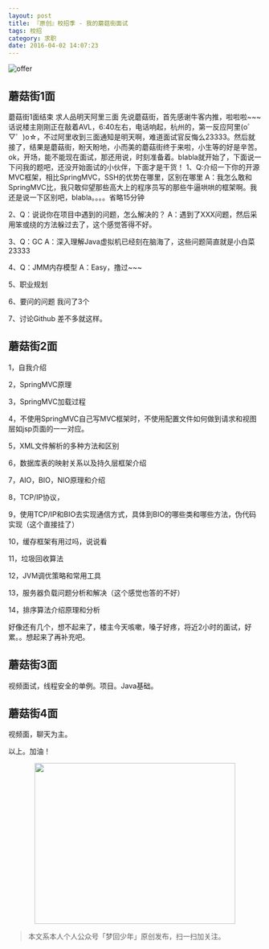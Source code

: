 ```yaml
---
layout: post
title: 『原创』校招季 - 我的蘑菇街面试
tags: 校招
category: 求职
date: 2016-04-02 14:07:23
---
```


![offer](http://7xlkoc.com1.z0.glb.clouddn.com/wp-content/uploads/2016/04/201604020606048.png)

## 蘑菇街1面

蘑菇街1面结束 求人品明天阿里三面
先说蘑菇街，首先感谢牛客内推，啦啦啦~~~
话说楼主刚刚正在敲着AVL，6:40左右，电话响起，杭州的，第一反应阿里(o゜▽゜)o☆，不过阿里收到三面通知是明天啊，难道面试官反悔么23333。然后就接了，结果是蘑菇街，盼天盼地，小而美的蘑菇街终于来啦，小生等的好是辛苦。ok，开场，能不能现在面试，那还用说，时刻准备着。blabla就开始了，下面说一下问我的题吧，还没开始面试的小伙伴，下面才是干货！
1、Q:介绍一下你的开源MVC框架，相比SpringMVC，SSH的优势在哪里，区别在哪里
A：我怎么敢和SpringMVC比，我只敢仰望那些高大上的程序员写的那些牛逼哄哄的框架啊。我还是说一下区别吧，blabla。。。。省略15分钟

2、Q：说说你在项目中遇到的问题，怎么解决的？ 
A：遇到了XXX问题，然后采用笨或绕的方法躲过去了，这个感觉答得不好。

3、Q：GC
 A：深入理解Java虚拟机已经刻在脑海了，这些问题简直就是小白菜23333

4、Q：JMM内存模型 
A：Easy，撸过~~~

5、职业规划

6、要问的问题
我问了3个

7、讨论Github
差不多就这样。

## 蘑菇街2面

1，自我介绍

2，SpringMVC原理

3，SpringMVC加载过程

4，不使用SpringMVC自己写MVC框架时，不使用配置文件如何做到请求和视图层如jsp页面的一一对应。

5，XML文件解析的多种方法和区别

6，数据库表的映射关系以及持久层框架介绍

7，AIO，BIO，NIO原理和介绍

8，TCP/IP协议，

9，使用TCP/IP和BIO去实现通信方式，具体到BIO的哪些类和哪些方法，伪代码实现（这个直接挂了）

10，缓存框架有用过吗，说说看

11，垃圾回收算法

12，JVM调优策略和常用工具

13，服务器负载问题分析和解决（这个感觉也答的不好）

14，排序算法介绍原理和分析

好像还有几个，想不起来了，楼主今天咳嗽，嗓子好疼，将近2小时的面试，好累。。想起来了再补充吧。

## 蘑菇街3面

视频面试，线程安全的单例。项目。Java基础。

## 蘑菇街4面

视频面，聊天为主。

以上。加油！

<div align="center">
<img src="http://7xlkoc.com1.z0.glb.clouddn.com/qrcodenew.jpg" width="400" height="320" />
</div>

> 本文系本人个人公众号「梦回少年」原创发布，扫一扫加关注。